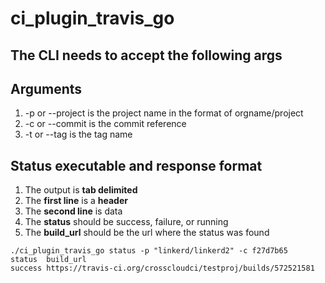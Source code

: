 # ci_plugin_travis_go

## The CLI needs to accept the following args

## Arguments
1.  -p or --project is the project name in the format of orgname/project
1.  -c or --commit is the commit reference
1.  -t or --tag is the tag name

## Status executable and response format
1. The output is **tab delimited**
1. The **first line** is a **header**
1. The **second line** is data 
1. The **status** should be success, failure, or running
1. The **build_url** should be the url where the status was found

```
./ci_plugin_travis_go status -p "linkerd/linkerd2" -c f27d7b65
status  build_url
success https://travis-ci.org/crosscloudci/testproj/builds/572521581 
```

